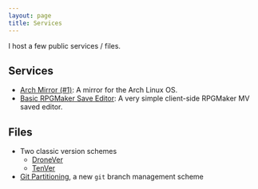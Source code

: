```yaml
---
layout: page
title: Services
---
```


I host a few public services / files.

## Services
- [Arch Mirror (#1)](https://archmirror1.octyl.net): A mirror for the Arch Linux OS.
- [Basic RPGMaker Save Editor](https://octyl.net/basic-rpgmaker-editor/index.html): A very simple client-side RPGMaker MV saved editor.

## Files
- Two classic version schemes
    - [DroneVer](/drone-ver/)
    - [TenVer](/tenver/)
- [Git Partitioning](https://octyl.net/GitPartitioning/), a new `git` branch management scheme
